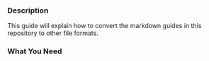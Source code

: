### Description

This guide will explain how to convert the markdown guides in this repository to other file formats.

### What You Need
